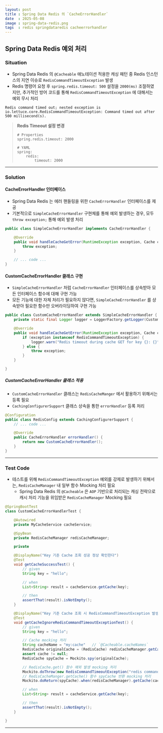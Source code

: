 ```yaml
---
layout: post
title : Spring Data Redis 의 `CacheErrorHandler`
date  : 2025-05-08
image : spring-data-redis.png
tags  : redis springdataredis cacheerrorhandler
---
```


## Spring Data Redis 예외 처리

### Situation

- Spring Data Redis 의 `@Cacheable` 애노테이션 적용한 캐싱 패턴 중 Redis 인스턴스의 지연 이슈로 `RedisCommandTimeoutException` 발생
- Redis 명령어 요청 후 `spring.redis.timeout: 500` 설정을 `2000(ms)` 조절하였지만, 추가적인 방어 코드를 통해 `RedisCommandTimeoutException` 에 대해서는 예외 무시 처리

```
Redis command timed out; nested exception is io.lettuce.core.RedisCommandTimeoutException: Command timed out after 500 millisecond(s).
```

> **Redis Timeout 설정 변경**
>
> ```properties
> # Properties
> spring.redis.timeout: 2000
> 
> # YAML
> spring:
>     redis:
>         timeout: 2000
> ```

---

### Solution

#### CacheErrorHandler 인터페이스

- Spring Data Redis 는 에러 핸들링을 위한 `CacheErrorHandler` 인터페이스를 제공
- 기본적으로 `SimpleCacheErrorHandler` 구현체를 통해 예외 발생하는 경우, 모두 `throw exception;` 통해 예외 발생 처리

```java
public class SimpleCacheErrorHandler implements CacheErrorHandler {

    @Override
	public void handleCacheGetError(RuntimeException exception, Cache cache, Object key) {
		throw exception;
	}

    // ... code ...
}
```

#### CustomCacheErrorHandler 클래스 구현

- `SimpleCacheErrorHandler` 처럼 `CacheErrorHandler` 인터페이스를 상속받아 모든 인터페이스 함수에 대해 구현 가능
- 모든 기능에 대한 자체 처리가 필요하지 않다면, `SimpleCacheErrorHandler` 를 상속받아 필요한 함수만 오버라이딩하여 구현 가능

```java
public class CustomCacheErrorHandler extends SimpleCacheErrorHandler {
    private static final Logger logger = LoggerFactory.getLogger(CustomCacheErrorHandler.class);

    @Override
	public void handleCacheGetError(RuntimeException exception, Cache cache, Object key) {
        if (exception instanceof RedisCommandTimeoutException) {
            logger.warn("Redis timeout during cache GET for key {}: {}", key, exception.getMessage());
        } else {
            throw exception;
        }
	}

}
```

##### CustomCacheErrorHandler 클래스 적용

- `CustomCacheErrorHandler` 클래스는 `RedisCacheManger` 에서 활용하기 위해서는 등록 필요
- `CachingConfigurerSupport` 클래스 상속을 통한 `errorHandler` 등록 처리

```java
@Configuration
public class RedisConfig extends CachingConfigurerSupport {
    // ... code ...

    @Override
    public CacheErrorHandler errorHandler() {
        return new CustomCacheErrorHandler();
    }
}
```

---

### Test Code

- 테스트를 위해 `RedisCommandTimeoutException` 예외를 강제로 발생하기 위해서는, `RedisCacheManager` 내 일부 함수 Mocking 처리 필요
  - Spring Data Redis 의 `@Cacheable` 은 `AOP` 기반으로 처리되는 캐싱 전략으로 캐시 처리 기능을 위임받은 `RedisCacheManager` Mocking 필요

```java
@SpringBootTest
class CustomCacheErrorHandlerTest {

    @Autowired
    private MyCacheService cacheService;

    @SpyBean
    private RedisCacheManager redisCacheManager;

    private 

    @DisplayName("Key 기준 Cache 조회 성공 정상 확인한다")
    @Test
    void getCacheSuccessTest() {
        // given
        String key = "hello";

        // when
        List<String> result = cacheService.getCache(key);

        // then
        assertThat(result).isNotEmpty();
    }

    @DisplayName("Key 기준 Cache 조회 시 RedisCommandTimeoutException 발생하여도 DB 조회 성공 정상 확인한다")
    @Test
    void getCacheIgnoreRedisCommandTimeoutExceptionTest() {
        // given
        String key = "hello";

        // Cache mocking 처리
        String cacheName = "my:cache"   // `@Cacheable.cacheNames`
        RedisCache originalCache = (RedisCache) redisCacheManager.getCache(cacheName);
        assert cache != null;
        RedisCache spyCache = Mockito.spy(originalCache);

        // RedisCache.get() 함수 예외 발생 mocking 처리
        Mockito.doThrow(new RedisCommandTimeoutException("redis command timeout")).when(spyCache).get(Mockito.any());
        // RedisCacheManger.getCache() 함수 spyCache 반환 mocking 처리
        Mockito.doReturn(spyCache).when(redisCacheManager).getCache(cacheName);

        // when
        List<String> result = cacheService.getCache(key);

        // then
        assertThat(result).isNotEmpty();
    }

}
```

---
